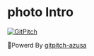 # photo Intro

[![GitPitch](https://gitpitch.com/assets/badge.svg)](https://gitpitch.com/takekazuomi/photo-intro/dev)




:tropical_drink:Powerd By [gitpitch-azusa](https://github.com/yhirano55/gitpitch-azusa)
